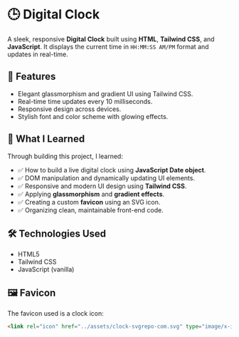 # 🕒 Digital Clock

A sleek, responsive **Digital Clock** built using **HTML**, **Tailwind CSS**, and **JavaScript**. It displays the current time in `HH:MM:SS AM/PM` format and updates in real-time.





## 🚀 Features

- Elegant glassmorphism and gradient UI using Tailwind CSS.
- Real-time time updates every 10 milliseconds.
- Responsive design across devices.
- Stylish font and color scheme with glowing effects.


## 🧠 What I Learned

Through building this project, I learned:

- ✅ How to build a live digital clock using **JavaScript Date object**.
- ✅ DOM manipulation and dynamically updating UI elements.
- ✅ Responsive and modern UI design using **Tailwind CSS**.
- ✅ Applying **glassmorphism** and **gradient effects**.
- ✅ Creating a custom **favicon** using an SVG icon.
- ✅ Organizing clean, maintainable front-end code.


## 🛠️ Technologies Used

- HTML5
- Tailwind CSS
- JavaScript (vanilla)


## 🖼️ Favicon

The favicon used is a clock icon:
```html
<link rel="icon" href="../assets/clock-svgrepo-com.svg" type="image/x-icon" />
